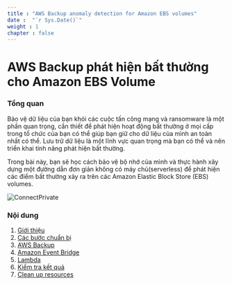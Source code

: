 ```yaml
---
title : "AWS Backup anomaly detection for Amazon EBS volumes"
date :  "`r Sys.Date()`" 
weight : 1 
chapter : false
---
```

# AWS Backup phát hiện bất thường cho Amazon EBS Volume

### Tổng quan

Bảo vệ dữ liệu của bạn khỏi các cuộc tấn công mạng và ransomware là một phần quan trọng, cần thiết để phát hiện hoạt động bất thường ở mọi cấp trong tổ chức của bạn có thể giúp bạn giữ cho dữ liệu của mình an toàn nhất có thể. Lưu trữ dữ liệu là một lĩnh vực quan trọng mà bạn có thể và nên triển khai tính năng phát hiện bất thường.

  Trong bài này, bạn sẽ học cách bảo vệ bộ nhớ của mình và thực hành xây dựng một đường dẫn đơn giản không có máy chủ(serverless) để phát hiện các điểm bất thường xảy ra trên các  Amazon Elastic Block Store (EBS) volumes. 

![ConnectPrivate](/images/AWS-Backup-Anomaly-Detection.png?featherlight=false&width=90pc) 

### Nội dung

 1. [Giới thiệu](1-introduce/)
 2. [Các bước chuẩn bị](2-Prerequiste/)
 3. [AWS Backup](3-AWSBackup/)
 4. [Amazon Event Bridge](4-AmazonEventBridge/)
 5. [Lambda](5-Lambda/)
 6. [Kiểm tra kết quả](6-WalkthroughResult/)
 7. [Clean up resources](7-cleanup/)

